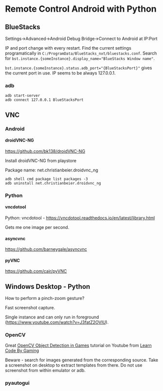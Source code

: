 # Remote Control Android with Python

## BlueStacks

Settings->Advanced->Android Debug Bridge->Connect to Android at IP:Port

IP and port change with every restart. Find the current settings programatically in `C:/ProgramData/BlueStacks_nxt/bluestacks.conf`. Search for `bst.instance.{someInstance}.display_name="BlueStacks Window name"`.

`bst.instance.{someInstance}.status.adb_port="{BlueStacksPort}"` gives the current port in use. IP seems to be always 127.0.0.1.

### adb

```
adb start-server
adb connect 127.0.0.1 BlueStacksPort
```


## VNC

### Android

#### droidVNC-NG

https://github.com/bk138/droidVNC-NG

Install droidVNC-NG from playstore

Package name: net.christianbeier.droidvnc_ng

```
adb shell cmd package list packages -3
adb uninstall net.christianbeier.droidvnc_ng
```
### Python

#### vncdotool
Python: vncdotool - https://vncdotool.readthedocs.io/en/latest/library.html

Gets me one image per second.

#### asyncvnc

https://github.com/barneygale/asyncvnc

#### pyVNC

https://github.com/cair/pyVNC


## Windows Desktop - Python

How to perform a pinch-zoom gesture?

Fast screenshot capture.

Single instance and can only run in foreground (https://www.youtube.com/watch?v=J3fatZ2OVIU).

### OpenCV

Great [OpenCV Object Detection in Games](https://www.youtube.com/watch?v=KecMlLUuiE4&list=PL1m2M8LQlzfKtkKq2lK5xko4X-8EZzFPI) tutorial on Youtube from [Learn Code By Gaming](https://www.youtube.com/@LearnCodeByGaming)

Beware - search for images generated from the corresponding source. Take a screenshot on desktop to extract templates from there. Do not use screenshot from within emulator or adb.


### pyautogui



